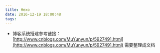```yaml
---
title: Hexo
date: 2016-12-19 18:00:48
tags:
---
```

- 博客系统搭建参考链接：[http://www.cnblogs.com/MuYunyun/p/5927491.html](http://www.cnblogs.com/MuYunyun/p/5927491.html)
  需要整理成文档
